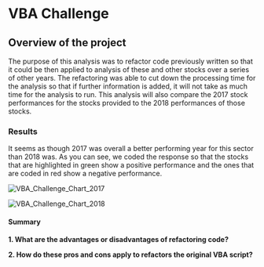 # VBA Challenge

## Overview of the project

The purpose of this analysis was to refactor code previously written so that it could be then applied to analysis of these and other stocks over a series of other years. The refactoring was able to cut down the processing time for the analysis so that if further information is added, it will not take as much time for the analysis to run. 
This analysis will also compare the 2017 stock performances for the stocks provided to the 2018 performances of those stocks.

### Results

It seems as though 2017 was overall a better performing year for this sector than 2018 was. As you can see, we coded the response so that the stocks that are highlighted in green show a positive performance and the ones that are coded in red show a negative performance. 


![VBA_Challenge_Chart_2017](https://user-images.githubusercontent.com/104734224/173445841-a15ab5c3-be5b-4d6e-b3ee-ef4697a6fe16.png)

![VBA_Challenge_Chart_2018](https://user-images.githubusercontent.com/104734224/173444921-5140557f-5ad2-43b5-b3ce-0392dce81834.png)

#### Summary


__1. What are the advantages or disadvantages of refactoring code?__

__2. How do these pros and cons apply to refactors the original VBA script?__

